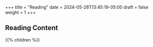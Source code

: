 +++
title = "Reading"
date = 2024-05-28T13:45:19-05:00
draft = false
weight = 1
+++

## Reading Content

{{% children %}}
